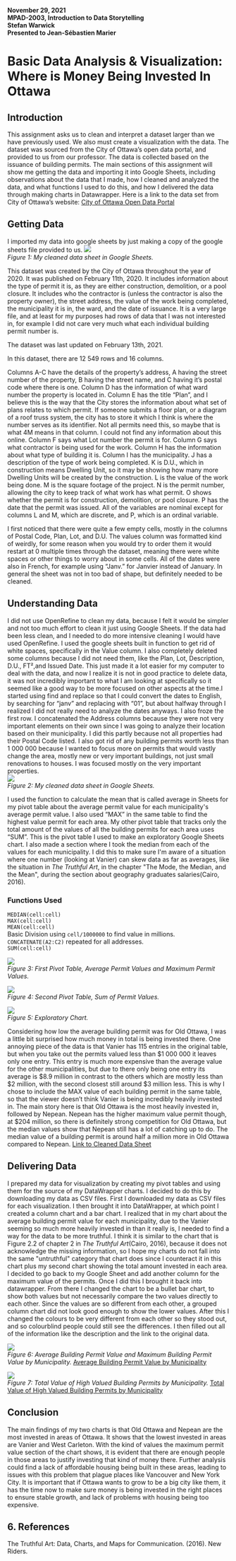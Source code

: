 **November 29, 2021**<br>
**MPAD-2003, Introduction to Data Storytelling**<br>
**Stefan Warwick**<br>
**Presented to Jean-Sébastien Marier**<br>

# Basic Data Analysis & Visualization: Where is Money Being Invested In Ottawa

## Introduction

  This assignment asks us to clean and interpret a dataset larger than we have previously used. We also must create a visualization with the data. The dataset was sourced from the City of Ottawa’s open data portal, and provided to us from our professor. The data is collected based on the issuance of building permits. The main sections of this assignment will show me getting the data and importing it into Google Sheets, including observations about the data that I made, how I cleaned and analyzed the data, and what functions I used to do this, and how I delivered the data through making charts in Datawrapper. Here is a link to the data set from City of Ottawa’s website: [City of Ottawa Open Data Portal](https://open.ottawa.ca/documents/ottawa::construction-demolition-and-pool-enclosure-permits-monthly-2020/about)

## Getting Data

  I imported my data into google sheets by just making a copy of the google sheets file provided to us.
![](Uncleaned-Data.png)<br>
*Figure 1: My cleaned data sheet in Google Sheets.*
  
  This dataset was created by the City of Ottawa throughout the year of 2020. It was published on February 11th, 2020. It includes information about the type of permit it is, as they are either construction, demolition, or a pool closure. It includes who the contractor is (unless the contractor is also the property owner), the street address, the value of the work being completed, the municipality it is in, the ward, and the date of issuance. It is a very large file, and at least for my purposes had rows of data that I was not interested in, for example I did not care very much what each individual building permit number is. 
  
  The dataset was last updated on February 13th, 2021. 
  
  In this dataset, there are 12 549 rows and 16 columns. 
  
  Columns A-C have the details of the property’s address, A having the street number of the property, B having the street name, and C having it’s postal code where there is one. Column D has the information of what ward number the property is located in. Column E has the title “Plan”, and I believe this is the way that the City stores the information about what set of plans relates to which permit. If someone submits a floor plan, or a diagram of a roof truss system, the city has to store it which I think is where the number serves as its identifier. Not all permits need this, so maybe that is what 4M means in that column. I could not find any information about this online. Column F says what Lot number the permit is for. Column G says what contractor is being used for the work. Column H has the information about what type of building it is. Column I has the municipality. J has a description of the type of work being completed. K is D.U., which in construction means Dwelling Unit, so it may be showing how many more Dwelling Units will be created by the construction. L is the value of the work being done. M is the square footage of the project. N is the permit number, allowing the city to keep track of what work has what permit. O shows whether the permit is for construction, demolition, or pool closure. P has the date that the permit was issued. All of the variables are nominal except for columns L and M, which are discrete, and P, which is an ordinal variable.
  
  I first noticed that there were quite a few empty cells, mostly in the columns of Postal Code, Plan, Lot, and D.U. The values column was formatted kind of weirdly, for some reason when you would try to order them it would restart at 0 multiple times through the dataset, meaning there were white spaces or other things to worry about in some cells. All of the dates were also in French, for example using “Janv.” for Janvier instead of January. In general the sheet was not in too bad of shape, but definitely needed to be cleaned.


## Understanding Data

  I did not use OpenRefine to clean my data, because I felt it would be simpler and not too much effort to clean it just using Google Sheets. If the data had been less clean, and I needed to do more intensive cleaning I would have used OpenRefine. I used the google sheets built in function to get rid of white spaces, specifically in the Value column. I also completely deleted some columns because I did not need them, like the Plan, Lot, Description, D.U., FT²,and  Issued Date. This just made it a lot easier for my computer to deal with the data, and now I realize it is not in good practice to delete data, it was not incredibly important to what I am looking at specifically so it seemed like a good way to be more focused on other aspects at the time.I started using find and replace so that I could convert the dates to English, by searching for “janv” and replacing with “01”, but about halfway through I realized I did not really need to analyze the dates anyways. I also froze the first row. I concatenated the Address columns because they were not very important elements on their own since I was going to analyze their location based on their municipality. I did this partly because not all properties had their Postal Code listed. I also got rid of any building permits worth less than 1 000 000 because I wanted to focus more on permits that would vastly change the area, mostly new or very important buildings, not just small renovations to houses. I was focused mostly on the very important properties.  
![](Final-Datasheet.png)<br>
*Figure 2: My cleaned data sheet in Google Sheets.*

  I used the function to calculate the mean that is called average in Sheets for my pivot table about the average permit value for each municipality's average permit value. I also used “MAX” in the same table to find the highest value permit for each area. My other pivot table that tracks only the total amount of the values of all the building permits for each area uses “SUM”. This is the pivot table I used to make an exploratory Google Sheets chart. I also made a section where I took the median from each of the values for each municipality. I did this to make sure I'm aware of a situation where one number (looking at Vanier) can skew data as far as averages, like the situation in *The Truthful Art*, in the chapter "The Mode, the Median, and the Mean", during the section about geography graduates salaries(Cairo, 2016).

### Functions Used
`MEDIAN(cell:cell)`<br>
`MAX(cell:cell)`<br>
`MEAN(cell:cell)`<br>
Basic Division using `cell/1000000` to find value in millions.<br>
`CONCATENATE(A2:C2)` repeated for all addresses.<br>
`SUM(cell:cell)`
  
![](Pivot-Table-Average.png)<br>
*Figure 3: First Pivot Table, Average Permit Values and Maximum Permit Values.*

![](Pivot-Table-and-Exploratory-Chart.png)<br>
*Figure 4: Second Pivot Table, Sum of Permit Values.*

![](SUM-of-VALUE-vs-MUNICIPALITY.png)<br>
*Figure 5: Exploratory Chart.*
  
  Considering how low the average building permit was for Old Ottawa, I was a little bit surprised how much money in total is being invested there. One annoying piece of the data is that Vanier has 115 entries in the original table, but when you take out the permits valued less than $1 000 000 it leaves only one entry. This entry is much more expensive than the average value for the other municipalities, but due to there only being one entry its average is $8.9 million in contrast to the others which are mostly less than $2 million, with the second closest still around $3 million less. This is why I chose to include the MAX value of each building permit in the same table, so that the viewer doesn’t think Vanier is being incredibly heavily invested in. The main story here is that Old Ottawa is the most heavily invested in, followed by Nepean. Nepean has the higher maximum value permit though, at $204 million, so there is definitely strong competition for Old Ottawa, but the median values show that Nepean still has a lot of catching up to do. The median value of a building permit is around half a million more in Old Ottawa compared to Nepean.
[Link to Cleaned Data Sheet](https://docs.google.com/spreadsheets/d/1ol8iA2AkRKJg9T2GYaFRXPWNBAMExtsuuPwS-oTXLKU/edit?usp=sharing)

## Delivering Data

  I prepared my data for visualization by creating my pivot tables and using them for the source of my DataWrapper charts. I decided to do this by downloading my data as CSV files.
  First I downloaded my data as CSV files for each visualization. I then brought it into DataWrapper, at which point I created a column chart and a bar chart. I realized that in my chart about the average building permit value for each municipality, due to the Vanier seeming so much more heavily invested in than it really is, I needed to find a way for the data to be more truthful. I think it is similar to the chart that is Figure 2.2 of chapter 2 in *The Truthful Art*(Cairo, 2016), because it does not acknowledge the missing information, so I hope my charts do not fall into the same "untruthful" category that chart does since I counteract it in this chart plus my second chart showing the total amount invested in each area. I decided to go back to my Google Sheet and add another column for the maximum value of the permits.  Once I did this I brought it back into datawrapper. From there I changed the chart to be a bullet bar chart, to show both values but not necessarily compare the two values directly to each other. Since the values are so different from each other, a grouped column chart did not look good enough to show the lower values. After this I changed the colours to be very different from each other so they stood out, and so colourblind people could still see the differences. I then filled out all of the information like the description and the link to the original data.
  
![](average-building-permit-value-by-municipality(1).png)<br>
*Figure 6: Average Building Permit Value and Maximum Building Permit Value by Municipality.*
[Average Building Permit Value by Municipality](https://datawrapper.dwcdn.net/MisHI/4/)

![](total-value-of-high-valued-building-permits-by-municipality.png)<br>
*Figure 7: Total Value of High Valued Building Permits by Municipality.*
[Total Value of High Valued Building Permits by Municipality](https://datawrapper.dwcdn.net/T4MB0/1/)

## Conclusion

  The main findings of my two charts is that Old Ottawa and Nepean are the most invested in areas of Ottawa. It shows that the lowest invested in areas are Vanier and West Carleton. With the kind of values the maximum permit value section of the chart shows, it is evident that there are enough people in those areas to justify investing that kind of money there. Further analysis could find a lack of affordable housing being built in these areas, leading to issues with this problem that plague places like Vancouver and New York City. It is important that if Ottawa wants to grow to be a big city like them, it has the time now to make sure money is being invested in the right places to ensure stable growth, and lack of problems with housing being too expensive.


## 6. References


The Truthful Art: Data, Charts, and Maps for Communication. (2016). New Riders.

